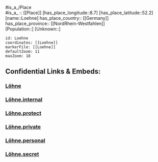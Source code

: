 ﻿---
location: [52.2,8.7] 
mapzoom: [7,12] 
mapmarker: city 
type: City
tags:
- geo/City


SpocWebEntityId: 32191
isDeleted: false
confidential: public

---
#is_a_/Place  
#is_a_ :: [[Place]] 
[has_place_longitude::8.7] 
[has_place_latitude::52.2] 
[name::Loehne] 
has_place_country:: [[Germany]]  
has_place_province:: [[NordRhein-Westfahlen]]  
[Population::] 
[Unknown::] 


```leaflet
id: Loehne
coordinates: [[Loehne]] 
markerFile: [[Loehne]] 
defaultZoom: 11 
maxZoom: 18
```


## Confidential Links & Embeds: 

### [Löhne](/_public/Earth/Continent/Europe/Europe~Central/Germany/Germany~West/Nord_Rhein-Westfalen/counties~NW/Herford/cities~Herford/Löhne.md) 

### [Löhne.internal](/_internal/Earth/Continent/Europe/Europe~Central/Germany/Germany~West/Nord_Rhein-Westfalen/counties~NW/Herford/cities~Herford/Löhne.internal.md) 

### [Löhne.protect](/_protect/Earth/Continent/Europe/Europe~Central/Germany/Germany~West/Nord_Rhein-Westfalen/counties~NW/Herford/cities~Herford/Löhne.protect.md) 

### [Löhne.private](/_private/Earth/Continent/Europe/Europe~Central/Germany/Germany~West/Nord_Rhein-Westfalen/counties~NW/Herford/cities~Herford/Löhne.private.md) 

### [Löhne.personal](/_personal/Earth/Continent/Europe/Europe~Central/Germany/Germany~West/Nord_Rhein-Westfalen/counties~NW/Herford/cities~Herford/Löhne.personal.md) 

### [Löhne.secret](/_secret/Earth/Continent/Europe/Europe~Central/Germany/Germany~West/Nord_Rhein-Westfalen/counties~NW/Herford/cities~Herford/Löhne.secret.md) 
